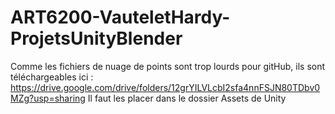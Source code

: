 # ART6200-VauteletHardy-ProjetsUnityBlender

Comme les fichiers de nuage de points sont trop lourds pour gitHub, ils sont téléchargeables ici : https://drive.google.com/drive/folders/12grYILVLcbI2sfa4nnFSJN80TDbv0MZg?usp=sharing
Il faut les placer dans le dossier Assets de Unity
